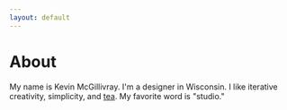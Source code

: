 ```yaml
---
layout: default
---
```


# About 

My name is Kevin McGillivray. I'm a designer in Wisconsin. I like iterative creativity, simplicity, and [tea](#). My favorite word is "studio."